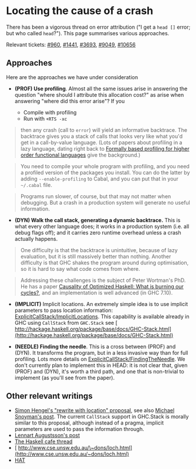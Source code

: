 # Locating the cause of a crash


There has been a vigorous thread on error attribution ("I get a `head []` error; but who called `head`?").  This page summarises various approaches.


Relevant tickets: [\#960](https://gitlab.haskell.org//ghc/ghc/issues/960), [\#1441](https://gitlab.haskell.org//ghc/ghc/issues/1441), [\#3693](https://gitlab.haskell.org//ghc/ghc/issues/3693), [\#9049](https://gitlab.haskell.org//ghc/ghc/issues/9049), [\#10656](https://gitlab.haskell.org//ghc/ghc/issues/10656)

## Approaches


Here are the approaches we have under consideration

- **(PROF) Use profiling**.  Almost all the same issues arise in answering the question "where should I attribute this allocation cost?" as arise when answering "where did this error arise"?  If you

  - Compile with profiling
  - Run with `+RTS -xc`

>
> then any crash (call to `error`) will yield an informative backtrace.  The backtrace gives you a stack of calls that looks very like what you'd get in a call-by-value language.  (Lots of papers about profiling in a lazy language, dating right back to [ Formally based profiling for higher order functional languages](http://research.microsoft.com/~simonpj/papers/1997_profiling_TOPLAS.ps.gz) give the background.)

>
> You need to compile your whole program with profiling, and you need a profiled version of the packages you install. You can do the latter by adding `--enable-profiling` to Cabal, and you can put that in your `~/.cabal` file.

>
> Programs run slower, of course, but that may not matter when debugging.  But a crash in a production system will generate no useful information.

- **(DYN) Walk the call stack, generating a dynamic backtrace.**  This is what every other language does; it works in a production system (i.e. all debug flags off); and it carries zero runtime overhead unless a crash actually happens.

>
> One difficulty is that the backtrace is unintuitive, because of lazy evaluation, but it is still massively better than nothing.  Another difficulty is that GHC shakes the program around during optimisation, so it is hard to say what code comes from where.

>
> Addressing these challenges is the subject of Peter Wortman's PhD.  He has a paper [ Causality of Optimized Haskell: What is burning our cycles?](http://eprints.whiterose.ac.uk/77401/), and an implementation is well advanced (in GHC 7.10).

- **(IMPLICIT)** Implicit locations.  An extremely simple idea is to use implicit parameters to pass location information: [ExplicitCallStack/ImplicitLocations](explicit-call-stack/implicit-locations).  This capability is available already in GHC using `CallStack` from `GHC.Stack` see [ http://hackage.haskell.org/package/base/docs/GHC-Stack.html](http://hackage.haskell.org/package/base/docs/GHC-Stack.html)

- **(NEEDLE) Finding the needle**.  This is a cross between (PROF) and (DYN).  It transforms the program, but in a less invasive way than for full profiling.  Lots more details on [ExplicitCallStack/FindingTheNeedle](explicit-call-stack/finding-the-needle).  We don't currently plan to implement this in HEAD: it is not clear that, given (PROF) and (DYN), it's worth a third path, and one that is non-trivial to implement (as you'll see from the paper).

## Other relevant writings

- [ Simon Hengel's "rewrite with location" proposal](https://github.com/sol/rewrite-with-location), see also [ Michael Snoyman's post](http://www.haskell.org/pipermail/haskell-cafe/2013-February/106617.html). The current `CallStack` support in GHC.Stack is morally similar to this proposal, although instead of a pragma, implicit parameters are used to pass the information through.
- [ Lennart Augustsson's post](http://augustss.blogspot.se/2014/04/haskell-error-reporting-with-locations_5.html)
- [ The Haskell cafe thread](http://www.haskell.org/pipermail/haskell-cafe/2006-November/019549.html)
- [ http://www.cse.unsw.edu.au/\~dons/loch.html](http://www.cse.unsw.edu.au/~dons/loch.html)
- [ HAT](http://haskell.org/hat)